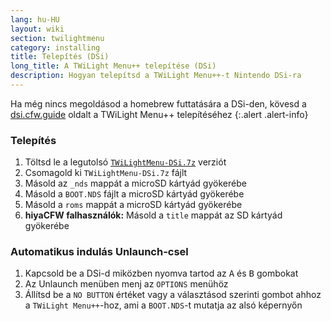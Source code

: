 ```yaml
---
lang: hu-HU
layout: wiki
section: twilightmenu
category: installing
title: Telepítés (DSi)
long_title: A TWiLight Menu++ telepítése (DSi)
description: Hogyan telepítsd a TWiLight Menu++-t Nintendo DSi-ra
---
```


Ha még nincs megoldásod a homebrew futtatására a DSi-den, kövesd a [dsi.cfw.guide](https://dsi.cfw.guide) oldalt a TWiLight Menu++ telepítéséhez
{:.alert .alert-info}

### Telepítés
1. Töltsd le a legutolsó [`TWiLightMenu-DSi.7z`](https://github.com/DS-Homebrew/TWiLightMenu/releases/latest/download/TWiLightMenu-DSi.7z) verziót
1. Csomagold ki `TWiLightMenu-DSi.7z` fájlt
1. Másold az `_nds` mappát a microSD kártyád gyökerébe
1. Másold a `BOOT.NDS` fájlt a microSD kártyád gyökerébe
1. Másold a `roms` mappát a microSD kártyád gyökerébe
1. **hiyaCFW falhasználók:** Másold a `title` mappát az SD kártyád gyökerébe

### Automatikus indulás Unlaunch-csel
1. Kapcsold be a DSi-d miközben nyomva tartod az <kbd class="face">A</kbd> és <kbd class="face">B</kbd> gombokat
1. Az Unlaunch menüben menj az `OPTIONS` menühöz
1. Állítsd be a `NO BUTTON` értéket vagy a választásod szerinti gombot ahhoz a `TWiLight Menu++`-hoz, ami a `BOOT.NDS`-t mutatja az alsó képernyőn
